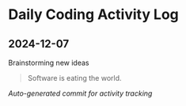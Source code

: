 # Daily Coding Activity Log

## 2024-12-07

Brainstorming new ideas

> Software is eating the world.

*Auto-generated commit for activity tracking*
